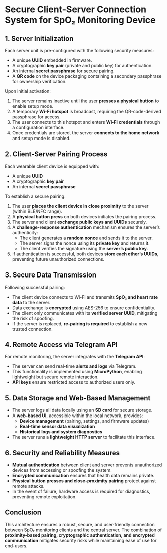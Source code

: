 # **Secure Client-Server Connection System for SpO₂ Monitoring Device**

## **1. Server Initialization**

Each server unit is pre-configured with the following security measures:

- A unique **UUID** embedded in firmware.
- A cryptographic **key pair** (private and public key) for authentication.
- An internal **secret passphrase** for secure pairing.
- A **QR code** on the device packaging containing a secondary passphrase for ownership verification.

Upon initial activation:

1. The server remains inactive until the user **presses a physical button** to enable setup mode.
2. A temporary **Wi-Fi hotspot** is broadcast, requiring the QR-code-derived passphrase for access.
3. The user connects to this hotspot and enters **Wi-Fi credentials** through a configuration interface.
4. Once credentials are stored, the server **connects to the home network** and setup mode is disabled.

## **2. Client-Server Pairing Process**

Each wearable client device is equipped with:

- A unique **UUID**
- A cryptographic **key pair**
- An internal **secret passphrase**

To establish a secure pairing:

1. The user **places the client device in close proximity** to the server (within BLE/NFC range).
2. A **physical button press** on both devices initiates the pairing process.
3. The server and client **exchange public keys and UUIDs** securely.
4. A **challenge-response authentication** mechanism ensures the server’s authenticity:
   - The client generates a **random nonce** and sends it to the server.
   - The server signs the nonce using its **private key** and returns it.
   - The client verifies the signature using the **server’s public key**.
5. If authentication is successful, both devices **store each other’s UUIDs**, preventing future unauthorized connections.

## **3. Secure Data Transmission**

Following successful pairing:

- The client device connects to Wi-Fi and transmits **SpO₂ and heart rate data** to the server.
- Data exchange is **encrypted** using AES-256 to ensure confidentiality.
- The client only communicates with its **verified server UUID**, mitigating the risk of spoofing.
- If the server is replaced, **re-pairing is required** to establish a new trusted connection.

## **4. Remote Access via Telegram API**

For remote monitoring, the server integrates with the **Telegram API**:

- The server can send real-time **alerts and logs** via Telegram.
- This functionality is implemented using **MicroPython**, enabling lightweight but secure remote interaction.
- **API keys** ensure restricted access to authorized users only.

## **5. Data Storage and Web-Based Management**

- The server logs all data locally using an **SD card** for secure storage.
- A **web-based UI**, accessible within the local network, provides:
  - **Device management** (pairing, settings, and firmware updates)
  - **Real-time sensor data visualization**
  - **Historical logs and system diagnostics**
- The server runs a **lightweight HTTP server** to facilitate this interface.

## **6. Security and Reliability Measures**

- **Mutual authentication** between client and server prevents unauthorized devices from accessing or spoofing the system.
- **Encrypted communication** ensures that health data remains private.
- **Physical button presses and close-proximity pairing** protect against remote attacks.
- In the event of failure, hardware access is required for diagnostics, preventing remote exploitation.

## **Conclusion**

This architecture ensures a robust, secure, and user-friendly connection between SpO₂ monitoring clients and the central server. The combination of **proximity-based pairing, cryptographic authentication, and encrypted communication** mitigates security risks while maintaining ease of use for end-users.
